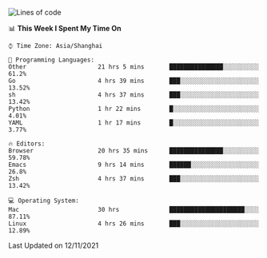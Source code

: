 <!--START_SECTION:waka-->
![Lines of code](https://img.shields.io/badge/From%20Hello%20World%20I%27ve%20Written-34457%20lines%20of%20code-blue)

📊 **This Week I Spent My Time On** 

```text
⌚︎ Time Zone: Asia/Shanghai

💬 Programming Languages: 
Other                    21 hrs 5 mins       ███████████████░░░░░░░░░░   61.2% 
Go                       4 hrs 39 mins       ███░░░░░░░░░░░░░░░░░░░░░░   13.52% 
sh                       4 hrs 37 mins       ███░░░░░░░░░░░░░░░░░░░░░░   13.42% 
Python                   1 hr 22 mins        █░░░░░░░░░░░░░░░░░░░░░░░░   4.01% 
YAML                     1 hr 17 mins        █░░░░░░░░░░░░░░░░░░░░░░░░   3.77%

🔥 Editors: 
Browser                  20 hrs 35 mins      ███████████████░░░░░░░░░░   59.78% 
Emacs                    9 hrs 14 mins       ██████░░░░░░░░░░░░░░░░░░░   26.8% 
Zsh                      4 hrs 37 mins       ███░░░░░░░░░░░░░░░░░░░░░░   13.42%

💻 Operating System: 
Mac                      30 hrs              █████████████████████░░░░   87.11% 
Linux                    4 hrs 26 mins       ███░░░░░░░░░░░░░░░░░░░░░░   12.89%

```


 Last Updated on 12/11/2021
<!--END_SECTION:waka-->
